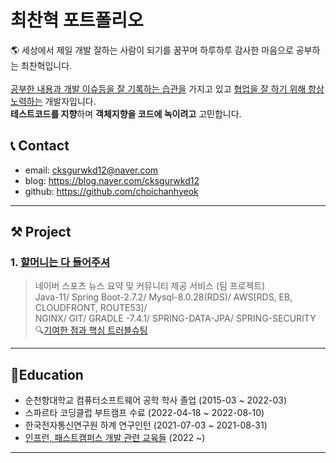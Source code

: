 # 최찬혁 포트폴리오
🌎 세상에서 제일 개발 잘하는 사람이 되기를 꿈꾸며 하루하루 감사한 마음으로 공부하는 최찬혁입니다. <br><br>
[공부한 내용과 개발 이슈등을 잘 기록하는 습관을](https://github.com/choichanhyeok/A_LearningRecord) 가지고 있고 [협업을 잘 하기 위해 항상 노력하는](https://agreeable-sing-3a0.notion.site/70a546407dc14d5da0d5cd51921b06d1) 개발자입니다. <br>
**테스트코드를 지향**하며 **객체지향을 코드에 녹이려고** 고민합니다.



## 📞 Contact
- email: cksgurwkd12@naver.com
- blog: https://blog.naver.com/cksgurwkd12
- github: https://github.com/choichanhyeok
*****

## ⚒ Project
### 1. [할머니는 다 들어주셔](https://github.com/2022-Harmony/NewsCommunity-bFinal)
> 네이버 스포츠 뉴스 요약 및 커뮤니티 제공 서비스 (팀 프로젝트)</br>
> Java-11/ Spring Boot-2.7.2/ Mysql-8.0.28(RDS)/ AWS[RDS, EB, CLOUDFRONT, ROUTE53]/<br>
> NGINX/ GIT/ GRADLE -7.4.1/ SPRING-DATA-JPA/ SPRING-SECURITY <br>
> 🔍[기여한 점과 핵심 트러블슈팅](https://agreeable-sing-3a0.notion.site/2dd0443a596d46408d74f2602734e24e)
*****

## 📝Education
- 순천향대학교 컴퓨터소프트웨어 공학 학사 졸업 (2015-03 ~ 2022-03)
- 스파르타 코딩클럽 부트캠프 수료 (2022-04-18 ~ 2022-08-10)
- 한국전자통신연구원 하계 연구인턴 (2021-07-03 ~ 2021-08-31)
- [인프런, 패스트캠퍼스 개발 관련 교육들](https://www.notion.so/8278d98b3473497296835e4574a8bd4c) (2022 ~)
*****

